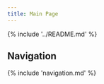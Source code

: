 ```yaml
---
title: Main Page
---
```


{% include '../README.md' %}

## Navigation

{% include 'navigation.md' %}
